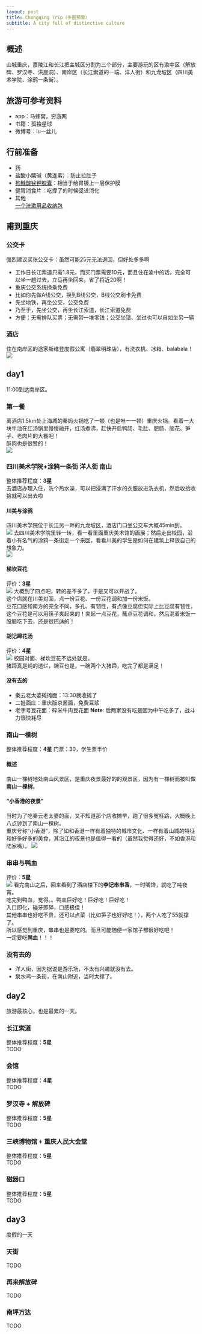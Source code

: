 ```yaml
---
layout: post
title: Chongqing Trip（多图预警）
subtitle: A city full of distinctive culture
---
```

## 概述
山城重庆，嘉陵江和长江把主城区分割为三个部分，主要游玩的区有渝中区（解放碑、罗汉寺、洪崖洞）、南岸区（长江索道的一端、洋人街）和九龙坡区（四川美术学院、涂鸦一条街）。

## 旅游可参考资料
* app：马蜂窝，穷游网
* 书籍：孤独星球
* 微博号：lu一丝儿

## 行前准备
* 药   
* 盐酸小檗碱（黄连素）：防止拉肚子
* [枸橼酸铋钾胶囊](http://baike.baidu.com/view/226529.htm)：相当于给胃镀上一层保护膜
* 健胃消食片：吃撑了的时候促进消化
* 其他   
[一个洗漱用品收纳包](https://detail.tmall.com/item.htm?id=20323967856&spm=a1z09.2.0.0.9vxIhd&_u=q11a48b5036c)

## 甫到重庆

### 公交卡
强烈建议买张公交卡：虽然可能25元无法退回，但好处多多啊
* 工作日长江索道只需1.8元，而买门票需要10元，而且住在渝中的话，完全可以坐一趟过去，立马再坐回来，省了将近20啊！
* 重庆公交系统换乘免费
* 比如你先做A线公交，换到B线公交，B线公交刷卡免费
* 先坐地铁，再坐公交，公交免费
* 乃至于，先坐公交，再坐长江索道，长江索道免费
* 方便：无需排队买票；无需带一堆零钱；公交坐错、坐过也可以自如坐另一辆   

### 酒店
住在南岸区的途家斯维登度假公寓（翡翠明珠店），有洗衣机、冰箱、balabala！   
![](/img/Chongqing/Chongqing_hotel.jpg)

## day1
11:00到达南岸区。   

### 第一餐
离酒店1.5km处上海城的秦妈火锅吃了一顿（也是唯一一顿）重庆火锅。看着一大块牛油在红汤锅里慢慢融开，红汤煮沸，赶快开启鸭肠、毛肚、肥肠、脑花、笋子、老肉片的大餐吧！   
酥肉也是很赞的！   
![](/img/Chongqing/Chongqing_hotpot.jpg)

### 四川美术学院+涂鸦一条街   洋人街    南山
整体推荐程度：**3星**   
去酒店办理入住，洗个热水澡，可以把浸满了汗水的衣服放进洗衣机，然后收拾收拾就可以出去啦

#### 川美与涂鸦
四川美术学院位于长江另一畔的九龙坡区，酒店门口坐公交车大概45min到。   
![](/img/Chongqing/Chongqing_chuanmei.jpg)
去四川美术学院里转一转，看一看里面重庆美术馆的画展；然后走出校园，沿着小有名气的涂鸦一条街走一个来回，看看川美的学生是如何在建筑上释放自己的想象力。   
![](/img/Chongqing/Chongqing_tuya.jpg)

#### 梯坎豆花
评价：**3星**   
![](/img/Chongqing/Chongqing_douhua.jpg)
大概到了四点吧，转的差不多了，于是又可以开战了。  
这个店就在川美对面，点一份豆花、一份豆花调和加一份米饭。  
豆花口感和南方的完全不同，多孔、有韧性，有点像豆腐但实际上比豆腐有韧性，这个豆花是可以用筷子夹起来的！夹起一点豆花，蘸点豆花调和，然后混着米饭一股脑吃下去，还是很巴适的！

#### 胡记蹄花汤
评价：**4星**   
![](/img/Chongqing/Chongqing_zhuti.jpg)
校园对面、梯坎豆花不远处就是。   
猪蹄真是炖的透烂，豌豆也是，一碗两个大猪蹄，吃完了都是满足！

#### 没有去的
* 秦云老太婆摊摊面：13:30就收摊了
* 二娃面庄：重庆版京酱面，免费豆浆
* 老字号豆花面：碎米牛肉豆花面
**Note**: 后两家没有吃是因为中午吃多了，战斗力很快耗尽

### 南山一棵树
整体推荐程度：**4星**
门票：30，学生票半价

#### 概述
南山一棵树地处南山风景区，是重庆夜景最好的的观景区，因为有一棵树而被叫做**南山一棵树**。   

#### “小香港的夜景”
当时为了吃秦云老太婆的面，又不知道那个店收摊早，跑了很多冤枉路，大概晚上八点钟到了南山一棵树。   
重庆号称“小香港”，除了如和香港一样有着独特的城市文化、一样有着山城的特征和好多好多的美食，其沿江的夜景也是值得一看的（虽然我觉得还好，不如香港和陆家嘴）。
![](/img/Chongqing/Chongqing_nanshan.jpg)

### 串串与鸭血
评价：**5星**   
![](Chongqing_chuanchuan.jpg)
看完南山之后，回来看到了酒店楼下的**李记串串香**，一时嘴馋，就吃了吨夜宵。   
吃完到鸭血，觉得。。鸭血巨好吃！巨好吃！巨好吃！   
入口即化，碰牙即碎，口感极佳！   
其他串串也好吃不贵，还可以点菜（比如笋子也好好吃！），两个人吃了55就撑了。   
所以感觉到重庆，串串也是要吃的。而且可能随便一家馆子都很好吃吧！   
一定要吃**鸭血**！！！    

### 没有去的
* 洋人街，因为据说是游乐场，不太有兴趣就没有去。
* 泉水鸡一条街，在南山附近，当时太撑了。

## day2
旅游最核心，也是最累的一天。   

### 长江索道
整体推荐程度：**5星**   
TODO

### 会馆
整体推荐程度：**4星**   
TODO

### 罗汉寺 + 解放碑
整体推荐程度：**5星**   
TODO

### 三峡博物馆 + 重庆人民大会堂
整体推荐程度：**5星**   
TODO   

### 磁器口
整体推荐程度：**5星**   
TODO

## day3
度假的一天

### 天街
TODO

### 再来解放碑
TODO

### 南坪万达
TODO
